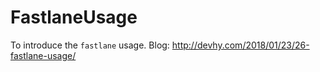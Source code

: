 # FastlaneUsage
To introduce the `fastlane` usage.
Blog: http://devhy.com/2018/01/23/26-fastlane-usage/

